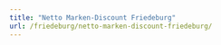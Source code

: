 ```yaml
---
title: "Netto Marken-Discount Friedeburg"
url: /friedeburg/netto-marken-discount-friedeburg/
---
```


